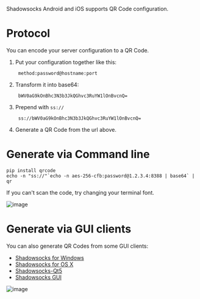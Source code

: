 Shadowsocks Android and iOS supports QR Code configuration.

Protocol
========

You can encode your server configuration to a QR Code.

1. Put your configuration together like this:

        method:password@hostname:port

2. Transform it into base64:

        bWV0aG9kOnBhc3N3b3JkQGhvc3RuYW1lOnBvcnQ=

3. Prepend with `ss://`

        ss://bWV0aG9kOnBhc3N3b3JkQGhvc3RuYW1lOnBvcnQ=

4. Generate a QR Code from the url above.

Generate via Command line
=========================

    pip install qrcode
    echo -n "ss://"`echo -n aes-256-cfb:password@1.2.3.4:8388 | base64` | qr

If you can't scan the code, try changing your terminal font.

![image](https://cloud.githubusercontent.com/assets/1073082/4605437/6a41d15a-51e1-11e4-801a-424b5add2009.png)

Generate via GUI clients
========================

You can also generate QR Codes from some GUI clients:
- [Shadowsocks for Windows](https://github.com/clowwindy/shadowsocks-csharp)
- [Shadowsocks for OS X](https://github.com/shadowsocks/shadowsocks-iOS/wiki/Shadowsocks-for-OSX-Help)
- [Shadowsocks-Qt5](https://github.com/librehat/shadowsocks-qt5)
- [Shadowsocks GUI](https://github.com/shadowsocks/shadowsocks-gui)

![image](https://cloud.githubusercontent.com/assets/1073082/4605261/a345d9d4-51d6-11e4-94e8-a13a987567e7.png)